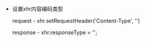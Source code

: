 * 设置xhr内容编码类型

  request - xhr.setRequestHeader('Content-Type', '')

  response - xhr.responseType = '';
